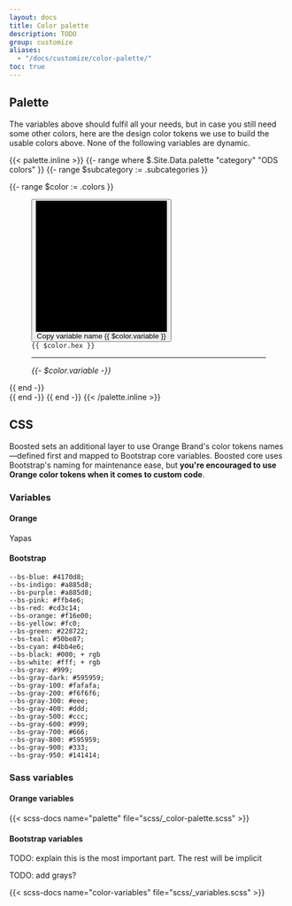 ```yaml
---
layout: docs
title: Color palette
description: TODO
group: customize
aliases:
  - "/docs/customize/color-palette/"
toc: true
---
```


## Palette

The variables above should fulfil all your needs, but in case you still need some other colors, here are the design color tokens we use to build the usable colors above.
None of the following variables are dynamic.

{{< palette.inline >}}
{{- range where $.Site.Data.palette "category" "ODS colors" }}
  {{- range $subcategory := .subcategories }}
  <div class="row row-cols-2 row-cols-md-4 row-cols-lg-6 gy-3 pb-3">
    {{- range $color := .colors }}
      <figure class="mb-0" aria-label="{{ $color.name }}">
        <button class="btn border-0 p-0 color-copy ratio ratio-1x1" data-clipboard-text="{{ $color.variable }}" data-bs-toggle="tooltip" data-bs-title="Copy <code>{{ $color.variable }}</code>" data-bs-html="true">
          <svg viewBox="0 0 100 100" role="img" aria-hidden="true" preserveAspectRatio="xMidYMid meet" {{ if or (or (eq $color.name "White 100") (eq $color.name "Black 900")) (eq $color.name "Gray 900") }} style="border: 1px solid var(--bs-border-color-translucent)" {{ end }}>
            <rect fill="{{ $color.hex }}" width="100" height="100"/>
          </svg>
          <span class="visually-hidden">Copy variable name {{ $color.variable }}</span>
        </button>
        <figcaption class="py-1">
          <code class="user-select-all">{{ $color.hex }}</code>
          <hr class="my-1 bg-transparent border-top {{ if eq $color.class "secondary" "primary" }}border-{{ $color.class }}"{{ else }}" style="border-color:{{ $color.hex }} !important"{{ end }}>
          <var class="user-select-all">{{- $color.variable -}}</var>
        </figcaption>
      </figure>
    {{ end -}}
  </div>
  {{ end -}}
{{ end -}}
{{< /palette.inline >}}

## CSS

Boosted sets an additional layer to use Orange Brand's color tokens names—defined first and mapped to Bootstrap core variables.
Boosted core uses Bootstrap's naming for maintenance ease, but **you're encouraged to use Orange color tokens when it comes to custom code**.

### Variables

#### Orange

Yapas

#### Bootstrap

```
--bs-blue: #4170d8;
--bs-indigo: #a885d8;
--bs-purple: #a885d8;
--bs-pink: #ffb4e6;
--bs-red: #cd3c14;
--bs-orange: #f16e00;
--bs-yellow: #fc0;
--bs-green: #228722;
--bs-teal: #50be87;
--bs-cyan: #4bb4e6;
--bs-black: #000; + rgb
--bs-white: #fff; + rgb
--bs-gray: #999;
--bs-gray-dark: #595959;
--bs-gray-100: #fafafa;
--bs-gray-200: #f6f6f6;
--bs-gray-300: #eee;
--bs-gray-400: #ddd;
--bs-gray-500: #ccc;
--bs-gray-600: #999;
--bs-gray-700: #666;
--bs-gray-800: #595959;
--bs-gray-900: #333;
--bs-gray-950: #141414;
```

### Sass variables

#### Orange variables
{{< scss-docs name="palette" file="scss/_color-palette.scss" >}}
    
#### Bootstrap variables

TODO: explain this is the most important part. The rest will be implicit

TODO: add grays?

{{< scss-docs name="color-variables" file="scss/_variables.scss" >}}
